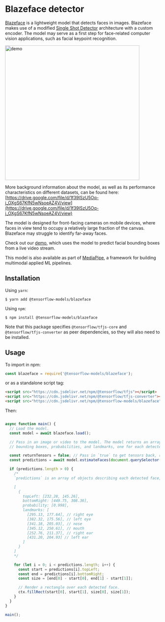 # Blazeface detector

[Blazeface](https://arxiv.org/abs/1907.05047) is a lightweight model that detects faces in images. Blazeface makes use of a modified [Single Shot Detector](https://arxiv.org/abs/1512.02325) architecture with a custom encoder. The model may serve as a first step for face-related computer vision applications, such as facial keypoint recognition.

<img src="demo/demo.gif" alt="demo" style="width: 437px;"/>

More background information about the model, as well as its performance characteristics on different datasets, can be found here: [https://drive.google.com/file/d/1f39lSzU5Oq-j_OXgS67KfN5wNsoeAZ4V/view](https://drive.google.com/file/d/1f39lSzU5Oq-j_OXgS67KfN5wNsoeAZ4V/view)

The model is designed for front-facing cameras on mobile devices, where faces in view tend to occupy a relatively large fraction of the canvas. Blazeface may struggle to identify far-away faces.

Check out our [demo](https://storage.googleapis.com/tfjs-models/demos/blazeface/index.html), which uses the model to predict facial bounding boxes from a live video stream.

This model is also available as part of
[MediaPipe](https://github.com/google/mediapipe/tree/master/mediapipe/models), a
framework for building multimodal applied ML pipelines.

## Installation

Using `yarn`:

    $ yarn add @tensorflow-models/blazeface

Using `npm`:

    $ npm install @tensorflow-models/blazeface

Note that this package specifies `@tensorflow/tfjs-core` and `@tensorflow/tfjs-converter` as peer dependencies, so they will also need to be installed.

## Usage

To import in npm:

```js
const blazeface = require('@tensorflow-models/blazeface');
```

or as a standalone script tag:

```html
<script src="https://cdn.jsdelivr.net/npm/@tensorflow/tfjs"></script>
<script src="https://cdn.jsdelivr.net/npm/@tensorflow/tfjs-converter"></script>
<script src="https://cdn.jsdelivr.net/npm/@tensorflow-models/blazeface"></script>
```

Then:

```js

async function main() {
  // Load the model.
  const model = await blazeface.load();

  // Pass in an image or video to the model. The model returns an array of
  // bounding boxes, probabilities, and landmarks, one for each detected face.

  const returnTensors = false; // Pass in `true` to get tensors back, rather than values.
  const predictions = await model.estimateFaces(document.querySelector("img"), returnTensors);

  if (predictions.length > 0) {
    /*
    `predictions` is an array of objects describing each detected face, for example:

    [
      {
        topLeft: [232.28, 145.26],
        bottomRight: [449.75, 308.36],
        probability: [0.998],
        landmarks: [
          [295.13, 177.64], // right eye
          [382.32, 175.56], // left eye
          [341.18, 205.03], // nose
          [345.12, 250.61], // mouth
          [252.76, 211.37], // right ear
          [431.20, 204.93] // left ear
        ]
      }
    ]
    */

    for (let i = 0; i < predictions.length; i++) {
      const start = predictions[i].topLeft;
      const end = predictions[i].bottomRight;
      const size = [end[0] - start[0], end[1] - start[1]];

      // Render a rectangle over each detected face.
      ctx.fillRect(start[0], start[1], size[0], size[1]);
    }
  }
}

main();

```
